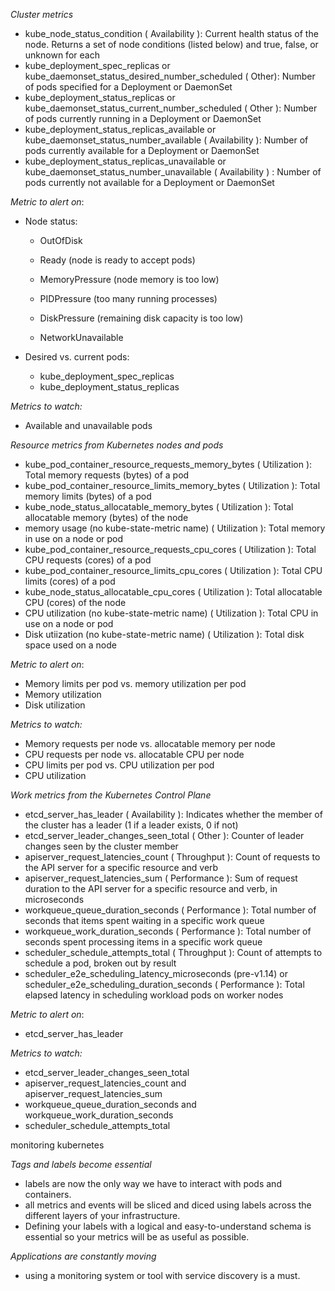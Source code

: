 *Cluster metrics*

* kube_node_status_condition ( Availability ):  Current health status of the node. Returns a set of node conditions (listed below) and true, false, or unknown for each 
* kube_deployment_spec_replicas or kube_daemonset_status_desired_number_scheduled ( Other):  Number of pods specified for a Deployment or DaemonSet 
* kube_deployment_status_replicas or kube_daemonset_status_current_number_scheduled ( Other ):  Number of pods currently running in a Deployment or DaemonSet 
* kube_deployment_status_replicas_available or kube_daemonset_status_number_available ( Availability ):  Number of pods currently available for a Deployment or DaemonSet 
* kube_deployment_status_replicas_unavailable or kube_daemonset_status_number_unavailable ( Availability ) :  Number of pods currently not available for a Deployment or DaemonSet 


*Metric to alert on*: 

* Node status:

    * OutOfDisk

    * Ready (node is ready to accept pods)

    * MemoryPressure (node memory is too low)

    * PIDPressure (too many running processes)

    * DiskPressure (remaining disk capacity is too low)

    * NetworkUnavailable

* Desired vs. current pods:
    * kube_deployment_spec_replicas
    * kube_deployment_status_replicas


*Metrics to watch:* 

* Available and unavailable pods



*Resource metrics from Kubernetes nodes and pods*

* kube_pod_container_resource_requests_memory_bytes ( Utilization ):  Total memory requests (bytes) of a pod 
* kube_pod_container_resource_limits_memory_bytes ( Utilization ):  Total memory limits (bytes) of a pod 
* kube_node_status_allocatable_memory_bytes ( Utilization ):  Total allocatable memory (bytes) of the node 
* memory usage (no kube-state-metric name) ( Utilization ): Total memory in use on a node or pod 
* kube_pod_container_resource_requests_cpu_cores ( Utilization ):  Total CPU requests (cores) of a pod 
* kube_pod_container_resource_limits_cpu_cores ( Utilization ):  Total CPU limits (cores) of a pod 
* kube_node_status_allocatable_cpu_cores ( Utilization ):  Total allocatable CPU (cores) of the node 
* CPU utilization  (no kube-state-metric name) ( Utilization ):  Total CPU in use on a node or pod 
* Disk utiization (no kube-state-metric name) ( Utilization ):  Total disk space used on a node 


*Metric to alert on*: 

* Memory limits per pod vs. memory utilization per pod
* Memory utilization
* Disk utilization

*Metrics to watch:* 

* Memory requests per node vs. allocatable memory per node
* CPU requests per node vs. allocatable CPU per node
* CPU limits per pod vs. CPU utilization per pod
* CPU utilization

*Work metrics from the Kubernetes Control Plane*



* etcd_server_has_leader ( Availability ):  Indicates whether the member of the cluster has a leader (1 if a leader exists, 0 if not) 
* etcd_server_leader_changes_seen_total ( Other ):  Counter of leader changes seen by the cluster member 
* apiserver_request_latencies_count ( Throughput ):  Count of requests to the API server for a specific resource and verb 
* apiserver_request_latencies_sum ( Performance ):  Sum of request duration to the API server for a specific resource and verb, in microseconds 
* workqueue_queue_duration_seconds ( Performance ):  Total number of seconds that items spent waiting in a specific work queue 
* workqueue_work_duration_seconds ( Performance ):  Total number of seconds spent processing items in a specific work queue 
* scheduler_schedule_attempts_total ( Throughput ):  Count of attempts to schedule a pod, broken out by result 
* scheduler_e2e_scheduling_latency_microseconds  (pre-v1.14) or  scheduler_e2e_scheduling_duration_seconds ( Performance ):  Total elapsed latency in scheduling workload pods on worker nodes 

*Metric to alert on*: 

* etcd_server_has_leader

*Metrics to watch:* 

* etcd_server_leader_changes_seen_total
* apiserver_request_latencies_count and apiserver_request_latencies_sum
* workqueue_queue_duration_seconds and workqueue_work_duration_seconds
* scheduler_schedule_attempts_total 





monitoring kubernetes

*Tags and labels become essential*

* labels are now the only way we have to interact with pods and containers.
* all metrics and events will be sliced and diced using labels across the different layers of your infrastructure.
* Defining your labels with a logical and easy-to-understand schema is essential so your metrics will be as useful as possible.

*Applications are constantly moving*

* using a monitoring system or tool with service discovery is a must.

